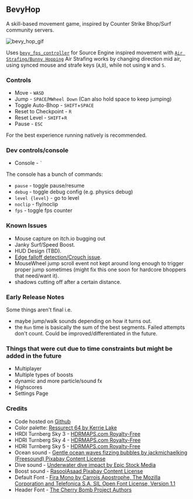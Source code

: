 
## BevyHop

A skill-based movement game, inspired by Counter Strike Bhop/Surf community servers.

![bevy_hop_gif](bevy_hop_gif.gif)

Uses [`bevy_fps_controller`][9] for Source Engine inspired movement with [`Air Strafing/Bunny Hopping`][8]
Air Strafing works by changing direction mid air, using synced mouse and strafe keys (`A`,`D`), while not using `W` and `S`.


### Controls

- Move - `WASD`
- Jump - `SPACE`/`MWheel Down` (Can also hold space to keep jumping)
- Toggle Auto-Bhop - `SHIFT`+`SPACE`
- Reset to Checkpoint - `R`
- Reset Level - `SHIFT`+`R`
- Pause - `ESC`

For the best experience running natively is recommended.

### Dev controls/console

- Console - ``` ` ```

The console has a bunch of commands:

- `pause` - toggle pause/resume
- `debug` - toggle debug config (e.g. physics debug)
- `level {level}` - go to level
- `noclip` - fly/noclip
- `fps` - toggle fps counter

### Known Issues

- Mouse capture on itch.io bugging out
- Janky Surf/Speed Boost.
- HUD Design (TBD).
- [Edge falloff detection/Crouch issue][7].
- MouseWheel jump scroll event not kept around long enough to trigger proper jump sometimes (might fix this one soon for hardcore bhoppers that need/want it).
- shadows cutting off after a certain distance.

### Early Release Notes

Some things aren't final i.e.
 - maybe jump/walk sounds depending on how it turns out.
 - the `Run` time is basically the sum of the best segments. Failed attempts don't count. Could be improved/differentiated in the future.


### Things that were cut due to time constraints but might be added in the future

- Multiplayer
- Multiple types of boosts
- dynamic and more particle/sound fx
- Highscores
- Settings Page


### Credits

- Code hosted on [Github][10]
- Color palette: [Ressurect 64 by Kerrie Lake][1]
- HRDI Turnberg Sky 3 - [HDRMAPS.com Royalty-Free][2]
- HDRI Turnberg Sky 4 - [HDRMAPS.com Royalty-Free][3]
- HDRI Turnberg Sky 5 - [HDRMAPS.com Royalty-Free][4]
- Ocean sound - [Gentle ocean waves fizzing bubbles by jackmichaelking (Freesound) Pixabay Content License][5]
- Dive sound - [Underwater dive impact by Epic Stock Media][6]
- Boost sound - [RasoolAsaad Pixabay Content License][13]
- Default Font - [Fira Mono by Carrois Apostrophe, The Mozilla Corporation and Telefonica S.A.  SIL Open Font License, Version 1.1][11]
- Header Font - [The Cherry Bomb Project Authors][12]


[1]: https://lospec.com/palette-list/resurrect-64
[2]:https://hdrmaps.com/turnberg-sky-3/
[3]:https://hdrmaps.com/turnberg-sky-4/
[4]:https://hdrmaps.com/turnberg-sky-5/
[5]:https://pixabay.com/sound-effects/gentle-ocean-waves-fizzing-bubbles-64980/
[6]:https://uppbeat.io/sfx/underwater-dive-impact/8179/24475
[7]:https://github.com/qhdwight/bevy_fps_controller/pull/46#issuecomment-2889270436
[8]:https://adrianb.io/2015/02/14/bunnyhop.html
[9]:https://github.com/qhdwight/bevy_fps_controller
[10]:https://github.com/NicoZweifel/BevyHop
[11]:https://fonts.google.com/specimen/Fira+Mono
[12]:https://github.com/satsuyako/CherryBomb
[13]:https://pixabay.com/sound-effects/ui-sound-270349/

